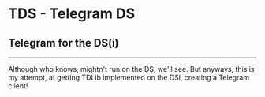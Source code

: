 # TDS - Telegram DS
## Telegram for the DS(i)
---
Although who knows, mightn't run on the DS, we'll see. But anyways, this is my attempt, at getting TDLib implemented on the DSi, creating a Telegram client!
